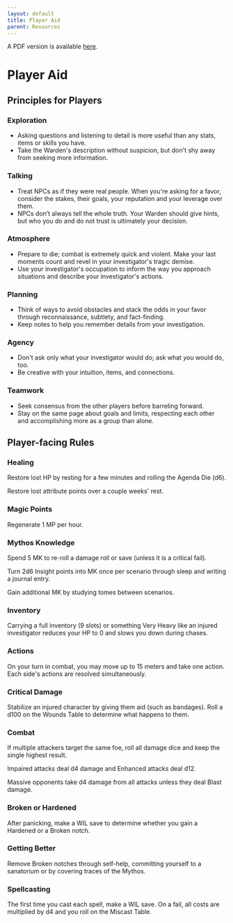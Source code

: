 ```yaml
---
layout: default
title: Player Aid
parent: Resources
---
```


A PDF version is available [here](https://drive.google.com/file/d/1pDlzchB6JxCpiyCWfIY1naYfXx8l-sdH/view?usp=sharing).

# Player Aid

## Principles for Players

### Exploration
- Asking questions and listening to detail is more useful than any stats, items or skills you have.
- Take the Warden's description without suspicion, but don't shy away from seeking more information.

### Talking
- Treat NPCs as if they were real people. When you're asking for a favor, consider the stakes, their goals, your reputation and your leverage over them.
- NPCs don’t always tell the whole truth. Your Warden should give hints, but who you do and do not trust is ultimately your decision.

### Atmosphere
- Prepare to die; combat is extremely quick and violent. Make your last moments count and revel in your investigator's tragic demise.
- Use your investigator's occupation to inform the way you approach situations and describe your investigator's actions.

### Planning
- Think of ways to avoid obstacles and stack the odds in your favor through reconnaissance, subtlety, and fact-finding.
- Keep notes to help you remember details from your investigation.

### Agency
- Don't ask only what your investigator would do; ask what _you_ would do, too.
- Be creative with your intuition, items, and connections.

### Teamwork
- Seek consensus from the other players before barreling forward.
- Stay on the same page about goals and limits, respecting each other and accomplishing more as a group than alone.

## Player-facing Rules

### Healing

Restore lost HP by resting for a few minutes and rolling the Agenda Die (d6).

Restore lost attribute points over a couple weeks' rest.

### Magic Points

Regenerate 1 MP per hour.

### Mythos Knowledge

Spend 5 MK to re-roll a damage roll or save (unless it is a critical fail).

Turn 2d6 Insight points into MK once per scenario through sleep and writing a journal entry.

Gain additional MK by studying tomes between scenarios.

### Inventory

Carrying a full inventory (9 slots) or something Very Heavy like an injured investigator reduces your HP to 0 and slows you down during chases.

### Actions

On your turn in combat, you may move up to 15 meters and take one action. Each side's actions are resolved simultaneously.

### Critical Damage

Stabilize an injured character by giving them aid (such as bandages). Roll a d100 on the Wounds Table to determine what happens to them.

### Combat

If multiple attackers target the same foe, roll all damage dice and keep the single highest result.

Impaired attacks deal d4 damage and Enhanced attacks deal d12.

Massive opponents take d4 damage from all attacks unless they deal Blast damage.

### Broken or Hardened

After panicking, make a WIL save to determine whether you gain a Hardened or a Broken notch.

### Getting Better

Remove Broken notches through self-help, committing yourself to a sanatorium or by covering traces of the Mythos.

### Spellcasting

The first time you cast each spell, make a WIL save. On a fail, all costs are multiplied by d4 and you roll on the Miscast Table.